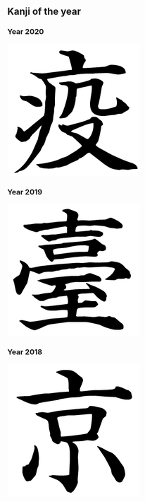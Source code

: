 ## Kanji of the year

### Year 2020
![疫 ikanji.jp](https://raw.githubusercontent.com/jamesjcai/jamesjcai.github.io/master/E796AB.png)

### Year 2019
![臺 ikanji.jp](https://raw.githubusercontent.com/jamesjcai/jamesjcai.github.io/master/E887BA.png)

### Year 2018
![京 ikanji.jp](https://raw.githubusercontent.com/jamesjcai/jamesjcai.github.io/master/E4BAAC.png)
